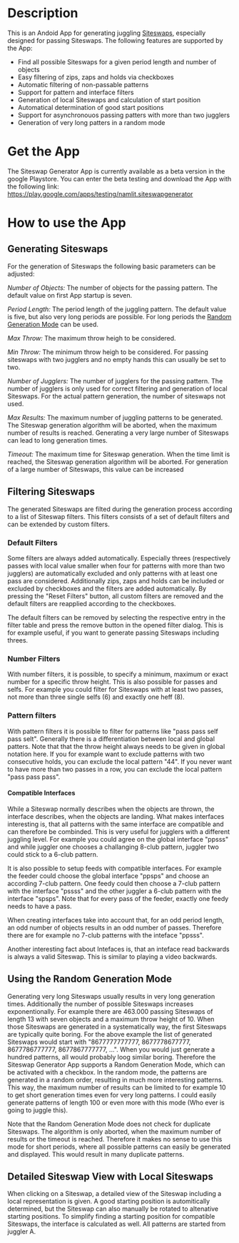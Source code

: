 # Description

This is an Andoid App for generating juggling [Siteswaps](https://en.wikipedia.org/wiki/Siteswap), especially designed for passing Siteswaps. The following features are supported by the App:

- Find all possible Siteswaps for a given period length and number of objects
- Easy filtering of zips, zaps and holds via checkboxes
- Automatic filtering of non-passable patterns
- Support for pattern and interface filters
- Generation of local Siteswaps and calculation of start position
- Automatical determination of good start positions
- Support for asynchronouos passing patters with more than two jugglers
- Generation of very long patters in a random mode

# Get the App

The Siteswap Generator App is currently available as a beta version in the google Playstore. You can enter the beta testing and download the App with the following link: <https://play.google.com/apps/testing/namlit.siteswapgenerator>
# How to use the App

## Generating Siteswaps

For the generation of Siteswaps the following basic parameters can be adjusted:

*Number of Objects:* The number of objects for the passing pattern. The default value on first App startup is seven.

*Period Length:* The period length of the juggling pattern. The default value is five, but also very long periods are possible. For long periods the [Random Generation Mode](#using-the-random-generation-mode) can be used.

*Max Throw:* The maximum throw heigh to be considered.

*Min Throw:* The minimum throw heigh to be considered. For passing siteswaps with two jugglers and no empty hands this can usually be set to two.

*Number of Jugglers:* The number of jugglers for the passing pattern. The number of jugglers is only used for correct filtering and generation of local Siteswaps. For the actual pattern generation, the number of siteswaps not used.

*Max Results:* The maximum number of juggling patterns to be generated. The Siteswap generation algorithm will be aborted, when the maximum number of results is reached. Generating a very large number of Siteswaps can lead to long generation times.

*Timeout:* The maximum time for Siteswap generation. When the time limit is reached, the Siteswap generation algorithm will be aborted. For generation of a large number of Siteswaps, this value can be increased

## Filtering Siteswaps

The generated Siteswaps are filted during the generation process according to a list of Siteswap filters. This filters consists of a set of default filters and can be extended by custom filters.

### Default Filters

Some filters are always added automatically. Especially threes (respectively passes with local value smaller when four for patterns with more than two jugglers) are automatically excluded and only patterns with at least one pass are considered. Additionally zips, zaps and holds can be included or excluded by checkboxes and the filters are added automatically. By pressing the "Reset Filters" button, all custom filters are removed and the default filters are reapplied according to the checkboxes.

The default filters can be removed by selecting the respective entry in the filter table and press the remove button in the opened filter dialog. This is for example useful, if you want to generate passing Siteswaps including threes.

### Number Filters

With number filters, it is possible, to specify a minimum, maximum or exact number for a specific throw height. This is also possible for passes and selfs. For example you could filter for Siteswaps with at least two passes, not more than three single selfs (6) and exactly one heff (8).

### Pattern filters

With pattern filters it is possible to filter for patterns like "pass pass self pass selt". Generally there is a differentiation between local and global patters. Note that that the throw height always needs to be given in global notation here. If you for example want to exclude patterns with two consecutive holds, you can exclude the local pattern "44". If you never want to have more than two passes in a row, you can exclude the local pattern "pass pass pass".

#### Compatible Interfaces

While a Siteswap normally describes when the objects are thrown, the interface describes, when the objects are landing. What makes interfaces interesting is, that all patterns with the same interface are compatible and can therefore be combinded. This is very useful for jugglers with a different juggling level. For example you could agree on the global interface "ppsss" and while juggler one chooses a challanging 8-club pattern, juggler two could stick to a 6-club pattern.

It is also possible to setup feeds with compatible interfaces. For example the feeder could choose the global interface "ppsps" and choose an according 7-club pattern. One feedy could then choose a 7-club pattern with the interface "pssss" and the other juggler a 6-club pattern with the interface "spsps". Note that for every pass of the feeder, exactly one feedy needs to have a pass.

When creating interfaces take into account that, for an odd period length, an odd number of objects results in an odd number of passes. Therefore there are for example no 7-club patterns with the inteface "ppsss".

Another interesting fact about Intefaces is, that an inteface read backwards is always a valid Siteswap. This is similar to playing a video backwards.

## Using the Random Generation Mode

Generating very long Siteswaps usually results in very long generation times. Additionally the number of possible Siteswaps increases exponentionally. For example there are 463.000 passing Siteswaps of length 13 with seven objects and a maximum throw height of 10. When those Siteswaps are generated in a systematically way, the first Siteswaps are typically quite boring. For the above example the list of generated Siteswaps would start with "8677777777777, 8677778677777, 8677786777777, 8677867777777, ...". When you would just generate a hundred patterns, all would probably loog similar boring. Therefore the Siteswap Generator App supports a Random Generation Mode, which can be activated with a checkbox. In the random mode, the patterns are generated in a random order, resulting in much more interesting patterns. This way, the maximum number of results can be limited to for example 10 to get short generation times even for very long patterns. I could easily generate patterns of length 100 or even more with this mode (Who ever is going to juggle this).

Note that the Random Generation Mode does not check for duplicate Siteswaps. The algorithm is only aborted, when the maximum number of results or the timeout is reached. Therefore it makes no sense to use this mode for short periods, where all possible patterns can easily be generated and displayed. This would result in many duplicate patterns.

## Detailed Siteswap View with Local Siteswaps

When clicking on a Siteswap, a detailed view of the Siteswap including a local representation is given. A good starting position is automitically determined, but the Siteswap can also manually be rotated to altenative starting positions. To simplify finding a starting position for compatible Siteswaps, the interface is calculated as well. All patterns are started from juggler A.
